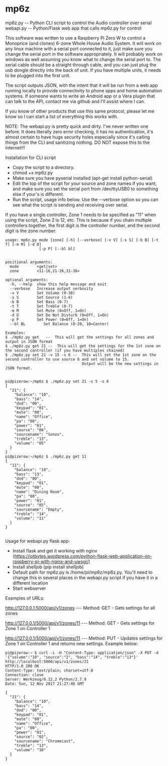 # mp6z

mp6z.py -- Python CLI script to control the Audio controller over serial
webapi.py -- Python/Flask web app that calls mp6z.py for control

This software was written to use a Raspberry Pi Zero W to control a Monoprice (and clones) 6-zone Whole House Audio System.  It will work on any linux machine with a serial port connected to it, just make sure you change the serial port in the software appropriately.  It will probably work on windows as well assuming you know what to change the serial port to.  The serial cable should be a straight through cable, and you can just plug the usb dongle directly into the back of unit.  If you have multiple units, it needs to be plugged into the first unit.

The script outputs JSON, with the intent that it will be run from a web app running locally to provide connectivity to phone apps and home automation systems.  If someone wants to write an Android app or a Vera plugin that can talk to the API, contact me via github and I'll assist where I can.

If you know of other products that use this same protocol, please let me know so I can start a list of everything this works with.

NOTE:  The webapi.py is pretty quick and dirty.  I've never written one before.  It does literally zero error checking, it has no authentication, it's almost certain to have huge security holes especially since it's calling things from the CLI and sanitizing nothing. DO NOT expose this to the internet!!!

Installation for CLI script

- Copy the script to a directory.
- chmod +x mp6z.py
- Make sure you have pyserial installed (apt-get install python-serial)
- Edit the top of the script for your source and zone names if you want, and make sure you set the serial port from /dev/ttyUSB0 to something else if your's is different.
- Run the script, usage info below.  Use the --verbose option so you can see what the script is sending and receiving over serial.

If you have a single controller, Zone 1 needs to be specified as "11" when using the script, Zone 2 is 12, etc.  This is because if you chain multiple controllers together, the first digit is the controller number, and the second digit is the zone number.  

```
usage: mp6z.py mode [zone] [-h] [--verbose] [-v V] [-s S] [-b B] [-t T] [-m M] [-d D]
               [-p P] [--bl bl]
               

positional arguments:
  mode        <get|set>
  zone        <11-16,21-26,31-36>

optional arguments:
  -h, --help  show this help message and exit
  --verbose   Increase output verbosity
  -v V        Set Volume (0-38)
  -s S        Set Source (1-6)
  -b B        Set Bass (0-7)
  -t T        Set Treble (0-7)
  -m M        Set Mute (0=Off, 1=On)
  -d D        Set Do Not Disturb (0=Off, 1=On)
  -p P        Set Power (0=Off, 1=On)
  --bl BL        Set Balance (0-20, 10=Center)

Examples:
$ ./mp6z.py get   --  This will get the settings for all zones and output in JSON format
$ ./mp6z.py get 21 --  This will get the settings for the 1st zone on the second controller (if you have multiples chained)
$ ./mp6z.py set 21 -v 15 -s 6 --  This will set the 1st zone on the second controller to use source 6 and set volume to 15.
                                  Output will be the new settings in JSON format.
 
 
pi@pizerow:~/mp6z $ ./mp6z.py set 21 -v 5 -s 6
{
  "21": {
    "balance": "10", 
    "bass": "14", 
    "dnd": "00", 
    "keypad": "01", 
    "mute": "00", 
    "name": "Office", 
    "pa": "00", 
    "power": "01", 
    "source": "06", 
    "sourcename": "Sonos", 
    "treble": "13", 
    "volume": "05"
  }
}
pi@pizerow:~/mp6z $ ./mp6z.py get 11
{
  "11": {
    "balance": "10", 
    "bass": "13", 
    "dnd": "00", 
    "keypad": "01", 
    "mute": "00", 
    "name": "Dining Room", 
    "pa": "00", 
    "power": "01", 
    "source": "05", 
    "sourcename": "Empty", 
    "treble": "14", 
    "volume": "11"
  }
}
 
```

Usage for webapi.py flask app:

- Install flask and get it working with nginx (https://iotbytes.wordpress.com/python-flask-web-application-on-raspberry-pi-with-nginx-and-uwsgi/)
- Install shelljob (pip install shelljob)
- Default path for mp6z.py is /home/pi/mp6z/mp6z.py.  You'll need to change this in several places in the webapi.py script if you have it in a different location
- Start webserver

Examples of URLs:

http://127.0.0.1:5000/api/v1/zones  --- Method: GET - Gets settings for all zones

http://127.0.0.1/5000/api/v1/zones/11  --- Method: GET - Gets settings for Zone 1 on Controller 1

http://127.0.0.1/5000/api/v1/zones/11  --- Method: PUT - Updates settings for Zone 1 on Controller 1 and returns new settings. Example below:

```
pi@pizerow:~ $ curl -i -H "Content-Type: application/json" -X PUT -d '{"volume":"10", "source":"2", "bass":"14", "treble":"13"}' http://localhost:5000/api/v1/zones/21
HTTP/1.0 200 OK
Content-Type: text/plain; charset=utf-8
Connection: close
Server: Werkzeug/0.12.2 Python/2.7.9
Date: Sun, 12 Nov 2017 21:27:46 GMT

{
  "21": {
    "balance": "10", 
    "bass": "14", 
    "dnd": "00", 
    "keypad": "01", 
    "mute": "00", 
    "name": "Office", 
    "pa": "00", 
    "power": "01", 
    "source": "02", 
    "sourcename": "Chromecast", 
    "treble": "13", 
    "volume": "10"
  }
}
```
